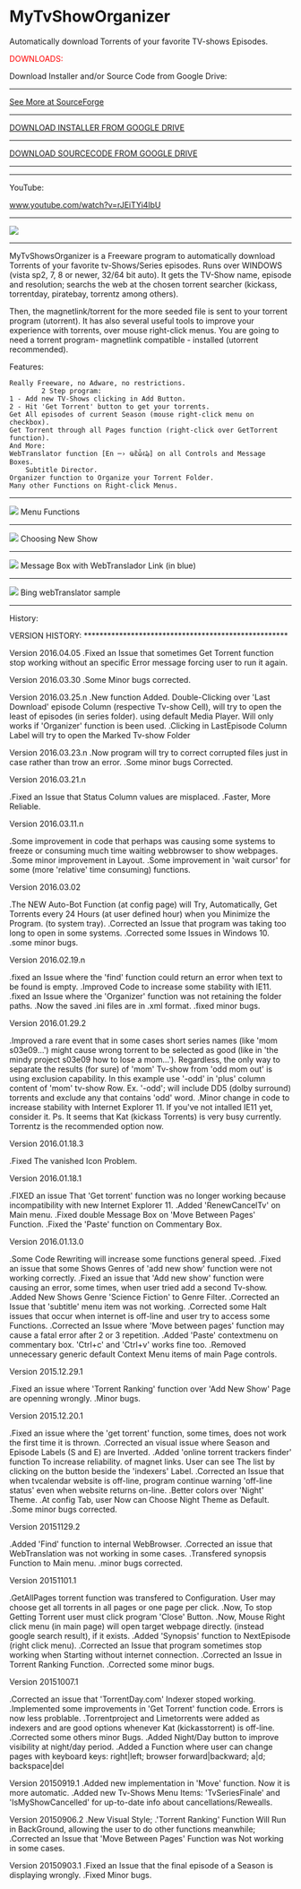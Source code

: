 # MyTvShowOrganizer
Automatically download Torrents of your favorite TV-shows Episodes.

<DIV style="color:red"> DOWNLOADS: </div>

Download Installer and/or Source Code from Google Drive:
<BR><hr>
<a href="https://sourceforge.net/projects/mytvshoworganizer/">See More at SourceForge</a><BR><hr>
<a href="https://drive.google.com/open?id=0B8t0ED-qcOtkVTdhWmpuV1U1ZkU">DOWNLOAD INSTALLER FROM GOOGLE DRIVE</a><BR><hr>
<a href="https://drive.google.com/open?id=0B8t0ED-qcOtkc1dDRi1IZ3NqUk0">DOWNLOAD SOURCECODE FROM GOOGLE DRIVE</a><BR><hr>


<hr>

YouTube:

www.youtube.com/watch?v=rJEiTYi4lbU

<hr>

<img src="https://googledrive.com/host/0B8t0ED-qcOtkUURzRlZ0cnVrbXc/mtvso_mainpage.png"/>

<hr>
MyTvShowsOrganizer is a Freeware program to automatically download Torrents of your favorite tv-Shows/Series episodes.
Runs over WINDOWS (vista sp2, 7, 8 or newer, 32/64 bit auto).
It gets the TV-Show name, episode and resolution; searchs the web at the chosen torrent searcher (kickass, torrentday, piratebay, torrentz among others). 

Then, the magnetlink/torrent for the more seeded file is sent to your torrent program (utorrent).
It has also several useful tools to improve your experience with torrents, over mouse right-click menus.
You are going to need a torrent program- magnetlink compatible - installed (utorrent recommended).

Features:

    Really Freeware, no Adware, no restrictions.
    		2 Step program:
	1 - Add new TV-Shows clicking in Add Button.
	2 - Hit 'Get Torrent' button to get your torrents.
	Get All episodes of current Season (mouse right-click menu on checkbox).
	Get Torrent through all Pages function (right-click over GetTorrent function).
	And More:
	WebTranslator function [En ─› Ҩἒὧℓ₯] on all Controls and Message Boxes.
	    Subtitle Director.
	Organizer function to Organize your Torrent Folder.
	Many other Functions on Right-click Menus.
<hr>
<img src="https://googledrive.com/host/0B8t0ED-qcOtkUURzRlZ0cnVrbXc/mtvso_addnewshow.png"/>
Menu Functions
<hr>
<img src="https://googledrive.com/host/0B8t0ED-qcOtkUURzRlZ0cnVrbXc/mtvso_tvcalendar.png"/>
Choosing New Show
<hr>
<img src="https://googledrive.com/host/0B8t0ED-qcOtkUURzRlZ0cnVrbXc/mtvso_msgbox.png"/>
Message Box with WebTranslador Link (in blue)
<hr>
<img src="https://googledrive.com/host/0B8t0ED-qcOtkUURzRlZ0cnVrbXc/mtvso_webtranslator.png"/>
Bing webTranslator sample
<hr>

History:

VERSION HISTORY: ****************************************************

Version 2016.04.05
.Fixed an Issue that sometimes Get Torrent function stop working without
an specific Error message forcing user to run it again.


Version 2016.03.30
.Some Minor bugs corrected.


Version 2016.03.25.n
.New function Added. Double-Clicking over 'Last Download' episode Column
 (respective Tv-show Cell), will try to open the least of episodes (in series folder).
 using default Media Player. Will only works if 'Organizer' function is been used.
.Clicking in LastEpisode Column Label will try to open the Marked Tv-show Folder


Version 2016.03.23.n
.Now program will try to correct corrupted files just in case rather than trow an error.
.Some minor bugs Corrected.


Version 2016.03.21.n

.Fixed an Issue that Status Column values are misplaced.
.Faster, More Reliable.


Version 2016.03.11.n

.Some improvement in code that perhaps was causing some systems to freeze or
 consuming much time waiting webbrowser to show webpages.
.Some minor improvement in Layout.
.Some improvement in 'wait cursor' for some (more 'relative' time consuming) functions.

Version 2016.03.02

.The NEW Auto-Bot Function (at config page) will Try, Automatically, Get Torrents
 every 24 Hours (at user defined hour) when you Minimize the Program. (to system tray).
.Corrected an Issue that program was taking too long to open in some systems.
.Corrected some Issues in Windows 10.
.some minor bugs.

Version 2016.02.19.n

.fixed an Issue where the 'find' function could return an error when text
 to be found is empty.
.Improved Code to increase some stability with IE11.
.fixed an Issue where the 'Organizer' function was not retaining the folder paths.
.Now the saved .ini files are in .xml format.
.fixed minor bugs.

Version 2016.01.29.2

.Improved a rare event that in some cases short series names 
(like 'mom s03e09...')
 might cause wrong torrent to be selected as good (like in 'the mindy
 project s03e09 how to lose a mom...'). Regardless, the only way
 to separate the results (for sure) of  'mom' Tv-show from 'odd mom out'
 is using exclusion capability. In this example use '-odd' in 'plus' column
 content of 'mom' tv-show Row. Ex. '-odd'; will include DD5
 (dolby surround) torrents and exclude any that contains 'odd' word.
.Minor change in code to increase stability with Internet Explorer 11.
 If you've not intalled IE11 yet, consider it. Ps. It seems that Kat
 (kickass Torrents) is very busy currently. Torrentz is the
recommended option now.

Version 2016.01.18.3 

.Fixed The vanished Icon Problem.

Version 2016.01.18.1

.FIXED an issue That 'Get torrent' function was no longer working because
 incompatibility with new Internet Explorer 11.
.Added 'RenewCancelTv' on Main menu.
.Fixed double Message Box on 'Move Between Pages' Function.
.Fixed the 'Paste' function on Commentary Box.


Version 2016.01.13.0

.Some Code Rewriting will increase some functions general speed.
.Fixed an issue that some Shows Genres of 'add new show' function were not
 working correctly.
.Fixed an issue that 'Add new show' function were causing an error, some
 times, when user tried add a second Tv-show.
.Added New Shows Genre 'Science Fiction' to Genre Filter. 
.Corrected an Issue that 'subtitle' menu item was not working.
.Corrected some Halt issues that occur when internet is off-line and user
 try to access some Functions.
.Corrected an Issue where 'Move between pages' function may cause a fatal
 error after 2 or 3 repetition.
.Added 'Paste' contextmenu on commentary box. 'Ctrl+c' and 'Ctrl+v' works 
 fine too.
.Removed unnecessary generic default Context Menu items of main Page controls.


Version 2015.12.29.1

.Fixed an issue where 'Torrent Ranking' function over 'Add New Show' Page are
 openning wrongly.
.Minor bugs.


Version 2015.12.20.1

.Fixed an issue where the 'get torrent' function, some times, does not work the 
 first time it is thrown.
.Corrected an visual issue where Season and Episode Labels (S and E) are Inverted.
.Added 'online torrent trackers finder' function To increase reliability.
 of magnet links. User can see The list by clicking on the button beside the
 'indexers' Label.
.Corrected an Issue that when tvcalendar website is off-line, program continue
 warning 'off-line status' even when website returns on-line.
.Better colors over 'Night' Theme.
.At config Tab, user Now can Choose Night Theme as Default.
.Some minor bugs corrected.


Version 20151129.2

.Added 'Find' function to internal WebBrowser.
.Corrected an issue that WebTranslation was not working in some cases.
.Transfered synopsis Function to Main menu.
.minor bugs corrected.


Version 20151101.1

.GetAllPages torrent function was transfered to Configuration. User
 may choose get all torrents in all pages or one page per click.
.Now, To stop Getting Torrent user must click program 'Close' Button.
.Now, Mouse Right click menu (in main page) will open target webpage directly.
 (instead google search result), if it exists.
.Added 'Synopsis' function to NextEpisode (right click menu).
.Corrected an Issue that program sometimes stop working when Starting
 without internet connection.
.Corrected an Issue in Torrent Ranking Function.
.Corrected some minor bugs.

Version 20151007.1

.Corrected an issue that 'TorrentDay.com' Indexer
 stoped working.
.Implemented some improvements in 'Get Torrent'
 function code. Errors is now less problable.
.Torrentproject and Limetorrents were added
 as indexers and are good options whenever Kat (kickasstorrent)
 is off-line.
.Corrected some others minor Bugs.
.Added Night/Day button to improve visibility at night/day period.
.Added a Function where user can change pages with keyboard keys:
 right|left; browser forward|backward; a|d; backspace|del
 
Version 20150919.1
.Added new implementation in 'Move' function. Now it is more
 automatic.
.Added new Tv-Shows Menu Items: 'TvSeriesFinale' and
 'IsMyShowCancelled' for up-to-date info about
 cancellations/Rewealls.

Version 20150906.2
.New Visual Style;
.'Torrent Ranking' Function Will Run in BackGround,
 allowing the user to do other functions meanwhile;
.Corrected an Issue that 'Move Between Pages' Function
 was Not working in some cases.

Version 20150903.1
.Fixed an Issue that the final episode of a Season is
  displaying wrongly.
.Fixed Minor bugs.
